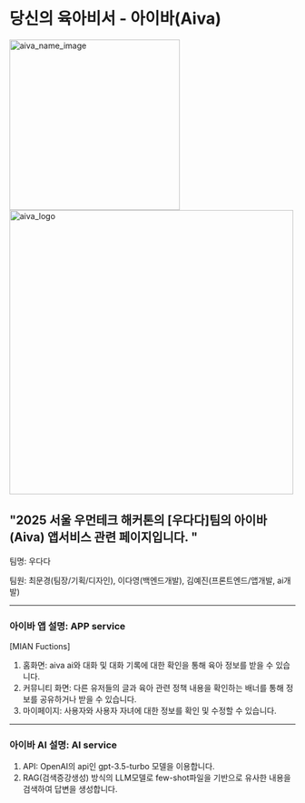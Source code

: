 # 당신의 육아비서 - 아이바(Aiva)

<img width="300" height="300" alt="aiva_name_image" src="https://github.com/user-attachments/assets/a3886fda-f091-42ae-94ac-6cbcdf98f89f" />
<img width="500" height="500" alt="aiva_logo" src="https://github.com/user-attachments/assets/74de9561-abea-4c44-8c40-6f35fb7a5fc9" />


## "2025 서울 우먼테크 해커톤의 [우다다]팀의 아이바(Aiva) 앱서비스 관련 페이지입니다. "

팀명: 우다다

팀원: 최문경(팀장/기획/디자인), 이다영(백엔드개발), 김예진(프론트엔드/앱개발, ai개발)

----------

### 아이바 앱 설명: APP service

[MIAN Fuctions]

1. 홈화면: aiva ai와 대화 및 대화 기록에 대한 확인을 통해 육아 정보를 받을 수 있습니다. 
2. 커뮤니티 화면: 다른 유저들의 글과 육아 관련 정책 내용을 확인하는 배너를 통해 정보를 공유하거나 받을 수 있습니다. 
3. 마이페이지: 사용자와 사용자 자녀에 대한 정보를 확인 및 수정할 수 있습니다.

----------

### 아이바 AI 설명: AI service

1. API: OpenAI의 api인 gpt-3.5-turbo 모델을 이용합니다.
2. RAG(검색증강생성) 방식의 LLM모델로 few-shot파일을 기반으로 유사한 내용을 검색하여 답변을 생성합니다. 
